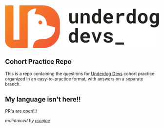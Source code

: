 ![Underdog Devs](/underdogdevs-01.png)

## Cohort Practice Repo
This is a repo containing the questions for [Underdog Devs](https://underdogdevs.org) cohort practice organized in an
easy-to-practice format, with answers on a separate branch.

## My language isn't here!!
PR's are open!!!


_maintained by [rconjoe](https://rconjoe.com)_